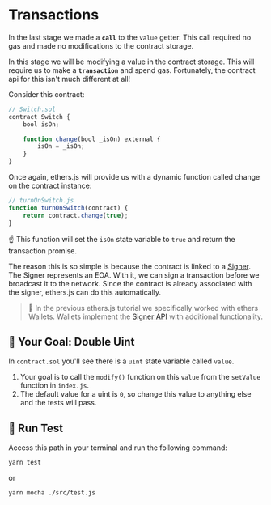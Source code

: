 # Transactions

In the last stage we made a **`call`** to the `value` getter. This call required no gas and made no modifications to the contract storage.

In this stage we will be modifying a value in the contract storage. This will require us to make a **`transaction`** and spend gas. Fortunately, the contract api for this isn't much different at all!

Consider this contract:

```js
// Switch.sol
contract Switch {
    bool isOn;

    function change(bool _isOn) external {
        isOn = _isOn;
    }
}
```
Once again, ethers.js will provide us with a dynamic function called change on the contract instance:

```js
// turnOnSwitch.js
function turnOnSwitch(contract) {
    return contract.change(true);
}
```
☝️ This function will set the `isOn` state variable to `true` and return the transaction promise.

The reason this is so simple is because the contract is linked to a [Signer](https://docs.ethers.io/v5/api/signer/). The Signer represents an EOA. With it, we can sign a transaction before we broadcast it to the network. Since the contract is already associated with the signer, ethers.js can do this automatically.

> 📖 In the previous ethers.js tutorial we specifically worked with ethers Wallets. Wallets implement the [Signer API](https://docs.ethers.io/v5/api/signer/#Signer) with additional functionality.

## 🏁 Your Goal: Double Uint

In `contract.sol` you'll see there is a `uint` state variable called `value`.

1. Your goal is to call the `modify()` function on this `value` from the `setValue` function in `index.js`.
2. The default value for a uint is `0`, so change this value to anything else and the tests will pass.

## 🧪 Run Test

Access this path in your terminal and run the following command:

```bash
yarn test
```
or

```bash
yarn mocha ./src/test.js
```